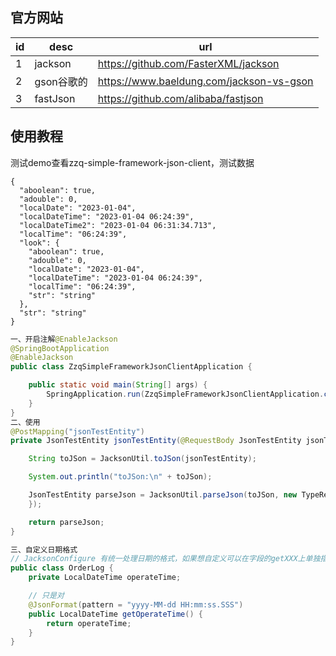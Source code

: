 ## 官方网站
id|desc|url
---|----|----
1|jackson|https://github.com/FasterXML/jackson
2|gson谷歌的|https://www.baeldung.com/jackson-vs-gson
3|fastJson|https://github.com/alibaba/fastjson

## 使用教程
测试demo查看zzq-simple-framework-json-client，测试数据
```
{
  "aboolean": true,
  "adouble": 0,
  "localDate": "2023-01-04",
  "localDateTime": "2023-01-04 06:24:39",
  "localDateTime2": "2023-01-04 06:31:34.713",
  "localTime": "06:24:39",
  "look": {
    "aboolean": true,
    "adouble": 0,
    "localDate": "2023-01-04",
    "localDateTime": "2023-01-04 06:24:39",
    "localTime": "06:24:39",
    "str": "string"
  },
  "str": "string"
}
```
```java
一、开启注解@EnableJackson
@SpringBootApplication
@EnableJackson
public class ZzqSimpleFrameworkJsonClientApplication {

    public static void main(String[] args) {
        SpringApplication.run(ZzqSimpleFrameworkJsonClientApplication.class, args);
    }
}
二、使用
@PostMapping("jsonTestEntity")
private JsonTestEntity jsonTestEntity(@RequestBody JsonTestEntity jsonTestEntity){

    String toJSon = JacksonUtil.toJSon(jsonTestEntity);

    System.out.println("toJSon:\n" + toJSon);

    JsonTestEntity parseJson = JacksonUtil.parseJson(toJSon, new TypeReference<JsonTestEntity>() {
    });

    return parseJson;
}

三、自定义日期格式
// JacksonConfigure 有统一处理日期的格式，如果想自定义可以在字段的getXXX上单独指定
public class OrderLog {
    private LocalDateTime operateTime;

    // 只是对
    @JsonFormat(pattern = "yyyy-MM-dd HH:mm:ss.SSS")
    public LocalDateTime getOperateTime() {
        return operateTime;
    }
}
```



